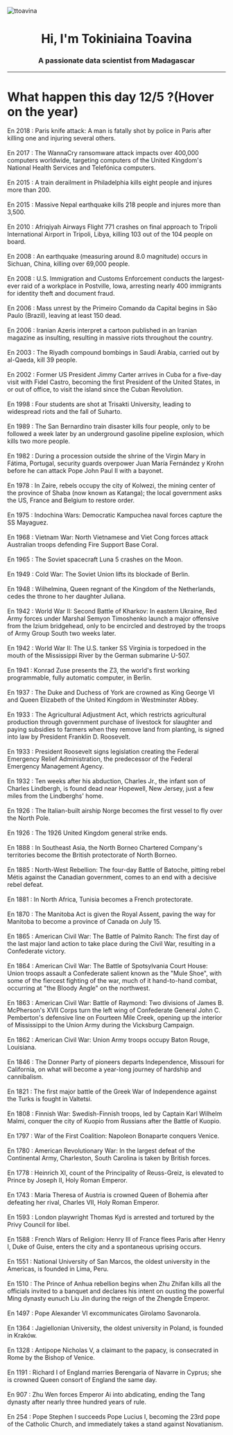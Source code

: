 
<p align="left"> <img src="https://komarev.com/ghpvc/?username=ttoavina&label=Profile%20views&color=0e75b6&style=flat" alt="ttoavina" /> </p>
<h1 align="center">Hi, I'm Tokiniaina Toavina</h1>
<h3 align="center">A passionate data scientist from Madagascar</h3>
    
<hr/>
<h1> What happen this day 12/5 ?(Hover on the year)</h1>

En 2018 : Paris knife attack: A man is fatally shot by police in Paris after killing one and injuring several others.
<br/><br/>
En 2017 : The WannaCry ransomware attack impacts over 400,000 computers worldwide, targeting computers of the United Kingdom's National Health Services and Telefónica computers.
<br/><br/>
En 2015 : A train derailment in Philadelphia kills eight people and injures more than 200.
<br/><br/>
En 2015 : Massive Nepal earthquake kills 218 people and injures more than 3,500.
<br/><br/>
En 2010 : Afriqiyah Airways Flight 771 crashes on final approach to Tripoli International Airport in Tripoli, Libya, killing 103 out of the 104 people on board.
<br/><br/>
En 2008 : An earthquake (measuring around 8.0 magnitude) occurs in Sichuan, China, killing over 69,000 people.
<br/><br/>
En 2008 : U.S. Immigration and Customs Enforcement conducts the largest-ever raid of a workplace in Postville, Iowa, arresting nearly 400 immigrants for identity theft and document fraud.
<br/><br/>
En 2006 : Mass unrest by the Primeiro Comando da Capital begins in São Paulo (Brazil), leaving at least 150 dead.
<br/><br/>
En 2006 : Iranian Azeris interpret a cartoon published in an Iranian magazine as insulting, resulting in massive riots throughout the country.
<br/><br/>
En 2003 : The Riyadh compound bombings in Saudi Arabia, carried out by al-Qaeda, kill 39 people.
<br/><br/>
En 2002 : Former US President Jimmy Carter arrives in Cuba for a five-day visit with Fidel Castro, becoming the first President of the United States, in or out of office, to visit the island since the Cuban Revolution.
<br/><br/>
En 1998 : Four students are shot at Trisakti University, leading to widespread riots and the fall of Suharto.
<br/><br/>
En 1989 : The San Bernardino train disaster kills four people, only to be followed a week later by an underground gasoline pipeline explosion, which kills two more people.
<br/><br/>
En 1982 : During a procession outside the shrine of the Virgin Mary in Fátima, Portugal, security guards overpower Juan María Fernández y Krohn before he can attack Pope John Paul II with a bayonet.
<br/><br/>
En 1978 : In Zaire, rebels occupy the city of Kolwezi, the mining center of the province of Shaba (now known as Katanga); the local government asks the US, France and Belgium to restore order.
<br/><br/>
En 1975 : Indochina Wars: Democratic Kampuchea naval forces capture the SS Mayaguez.
<br/><br/>
En 1968 : Vietnam War: North Vietnamese and Viet Cong forces attack Australian troops defending Fire Support Base Coral.
<br/><br/>
En 1965 : The Soviet spacecraft Luna 5 crashes on the Moon.
<br/><br/>
En 1949 : Cold War: The Soviet Union lifts its blockade of Berlin.
<br/><br/>
En 1948 : Wilhelmina, Queen regnant of the Kingdom of the Netherlands, cedes the throne to her daughter Juliana.
<br/><br/>
En 1942 : World War II: Second Battle of Kharkov: In eastern Ukraine, Red Army forces under Marshal Semyon Timoshenko launch a major offensive from the Izium bridgehead, only to be encircled and destroyed by the troops of Army Group South two weeks later.
<br/><br/>
En 1942 : World War II: The U.S. tanker SS Virginia is torpedoed in the mouth of the Mississippi River by the German submarine U-507.
<br/><br/>
En 1941 : Konrad Zuse presents the Z3, the world's first working programmable, fully automatic computer, in Berlin.
<br/><br/>
En 1937 : The Duke and Duchess of York are crowned as King George VI and Queen Elizabeth of the United Kingdom in Westminster Abbey.
<br/><br/>
En 1933 : The Agricultural Adjustment Act, which restricts agricultural production through government purchase of livestock for slaughter and paying subsidies to farmers when they remove land from planting, is signed into law by President Franklin D. Roosevelt.
<br/><br/>
En 1933 : President Roosevelt signs legislation creating the Federal Emergency Relief Administration, the predecessor of the Federal Emergency Management Agency.
<br/><br/>
En 1932 : Ten weeks after his abduction, Charles Jr., the infant son of Charles Lindbergh, is found dead near Hopewell, New Jersey, just a few miles from the Lindberghs' home.
<br/><br/>
En 1926 : The Italian-built airship Norge becomes the first vessel to fly over the North Pole.
<br/><br/>
En 1926 : The 1926 United Kingdom general strike ends.
<br/><br/>
En 1888 : In Southeast Asia, the North Borneo Chartered Company's territories become the British protectorate of North Borneo.
<br/><br/>
En 1885 : North-West Rebellion: The four-day Battle of Batoche, pitting rebel Métis against the Canadian government, comes to an end with a decisive rebel defeat.
<br/><br/>
En 1881 : In North Africa, Tunisia becomes a French protectorate.
<br/><br/>
En 1870 : The Manitoba Act is given the Royal Assent, paving the way for Manitoba to become a province of Canada on July 15.
<br/><br/>
En 1865 : American Civil War: The Battle of Palmito Ranch: The first day of the last major land action to take place during the Civil War, resulting in a Confederate victory.
<br/><br/>
En 1864 : American Civil War: The Battle of Spotsylvania Court House: Union troops assault a Confederate salient known as the "Mule Shoe", with some of the fiercest fighting of the war, much of it hand-to-hand combat, occurring at "the Bloody Angle" on the northwest.
<br/><br/>
En 1863 : American Civil War: Battle of Raymond: Two divisions of James B. McPherson's XVII Corps turn the left wing of Confederate General John C. Pemberton's defensive line on Fourteen Mile Creek, opening up the interior of Mississippi to the Union Army during the Vicksburg Campaign.
<br/><br/>
En 1862 : American Civil War: Union Army troops occupy Baton Rouge, Louisiana.
<br/><br/>
En 1846 : The Donner Party of pioneers departs Independence, Missouri for California, on what will become a year-long journey of hardship and cannibalism.
<br/><br/>
En 1821 : The first major battle of the Greek War of Independence against the Turks is fought in Valtetsi.
<br/><br/>
En 1808 : Finnish War: Swedish-Finnish troops, led by Captain Karl Wilhelm Malmi, conquer the city of Kuopio from Russians after the Battle of Kuopio.
<br/><br/>
En 1797 : War of the First Coalition: Napoleon Bonaparte conquers Venice.
<br/><br/>
En 1780 : American Revolutionary War: In the largest defeat of the Continental Army, Charleston, South Carolina is taken by British forces.
<br/><br/>
En 1778 : Heinrich XI, count of the Principality of Reuss-Greiz, is elevated to Prince by Joseph II, Holy Roman Emperor.
<br/><br/>
En 1743 : Maria Theresa of Austria is crowned Queen of Bohemia after defeating her rival, Charles VII, Holy Roman Emperor.
<br/><br/>
En 1593 : London playwright Thomas Kyd is arrested and tortured by the Privy Council for libel.
<br/><br/>
En 1588 : French Wars of Religion: Henry III of France flees Paris after Henry I, Duke of Guise, enters the city and a spontaneous uprising occurs.
<br/><br/>
En 1551 : National University of San Marcos, the oldest university in the Americas, is founded in Lima, Peru.
<br/><br/>
En 1510 : The Prince of Anhua rebellion begins when Zhu Zhifan kills all the officials invited to a banquet and declares his intent on ousting the powerful Ming dynasty eunuch Liu Jin during the reign of the Zhengde Emperor.
<br/><br/>
En 1497 : Pope Alexander VI excommunicates Girolamo Savonarola.
<br/><br/>
En 1364 : Jagiellonian University, the oldest university in Poland, is founded in Kraków.
<br/><br/>
En 1328 : Antipope Nicholas V, a claimant to the papacy, is consecrated in Rome by the Bishop of Venice.
<br/><br/>
En 1191 : Richard I of England marries Berengaria of Navarre in Cyprus; she is crowned Queen consort of England the same day.
<br/><br/>
En 907 : Zhu Wen forces Emperor Ai into abdicating, ending the Tang dynasty after nearly three hundred years of rule.
<br/><br/>
En 254 : Pope Stephen I succeeds Pope Lucius I, becoming the 23rd pope of the Catholic Church, and immediately takes a stand against Novatianism.
<br/><br/>

